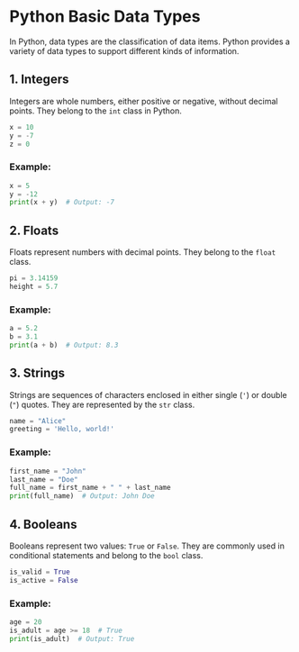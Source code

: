 
# Python Basic Data Types

In Python, data types are the classification of data items. Python provides a variety of data types to support different kinds of information.

## 1. Integers
Integers are whole numbers, either positive or negative, without decimal points. They belong to the `int` class in Python.

```python
x = 10
y = -7
z = 0
```

### Example:
```python
x = 5
y = -12
print(x + y)  # Output: -7
```

## 2. Floats
Floats represent numbers with decimal points. They belong to the `float` class.

```python
pi = 3.14159
height = 5.7
```

### Example:
```python
a = 5.2
b = 3.1
print(a + b)  # Output: 8.3
```

## 3. Strings
Strings are sequences of characters enclosed in either single (`'`) or double (`"`) quotes. They are represented by the `str` class.

```python
name = "Alice"
greeting = 'Hello, world!'
```

### Example:
```python
first_name = "John"
last_name = "Doe"
full_name = first_name + " " + last_name
print(full_name)  # Output: John Doe
```

## 4. Booleans
Booleans represent two values: `True` or `False`. They are commonly used in conditional statements and belong to the `bool` class.

```python
is_valid = True
is_active = False
```

### Example:
```python
age = 20
is_adult = age >= 18  # True
print(is_adult)  # Output: True
```
